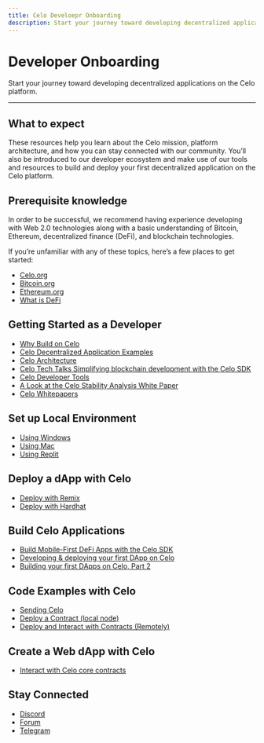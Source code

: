```yaml
---
title: Celo Develoepr Onboarding
description: Start your journey toward developing decentralized applications on the Celo platform.
---
```


# Developer Onboarding

Start your journey toward developing decentralized applications on the Celo platform.

---

## What to expect

These resources help you learn about the Celo mission, platform architecture, and how you can stay connected with our community. You’ll also be introduced to our developer ecosystem and make use of our tools and resources to build and deploy your first decentralized application on the Celo platform.

## Prerequisite knowledge

In order to be successful, we recommend having experience developing with Web 2.0 technologies along with a basic understanding of Bitcoin, Ethereum, decentralized finance (DeFi), and blockchain technologies.

If you’re unfamiliar with any of these topics, here’s a few places to get started:

- [Celo.org](https://celo.org/)
- [Bitcoin.org](https://bitcoin.org/en/)
- [Ethereum.org](https://ethereum.org/en/)
- [What is DeFi](https://www.youtube.com/watch?v=k9HYC0EJU6E)

## Getting Started as a Developer

- [Why Build on Celo](https://medium.com/celoorg/why-build-on-the-celo-blockchain-9ceab3d11b70)
- [Celo Decentralized Application Examples](https://celohub.org/)
- [Celo Architecture](https://docs.celo.org/overview)
- [Celo Tech Talks Simplifying blockchain development with the Celo SDK](https://www.youtube.com/watch?v=Rg33B0E2DTM&list=PLsQbsop73cfGmUdABArPaXagPB2EpBkNc&index=2)
- [Celo Developer Tools](./developer-tools.md)
- [A Look at the Celo Stability Analysis White Paper](https://medium.com/celoorg/a-look-at-the-celo-stability-analysis-white-paper-part-1-23edd5ef8b5)
- [Celo Whitepapers](https://celo.org/papers)

## Set up Local Environment

- [Using Windows](/developer/setup/windows)
- [Using Mac](/developer/setup/mac)
- [Using Replit](/developer/setup/replit)

## Deploy a dApp with Celo

- [Deploy with Remix](/developer/deploy/remix)
- [Deploy with Hardhat](/developer/deploy/hardhat)

## Build Celo Applications

- [Build Mobile-First DeFi Apps with the Celo SDK](https://medium.com/celoorg/build-mobile-first-defi-apps-with-the-celo-sdk-e6f85f2fe18c)
- [Developing & deploying your first DApp on Celo](https://www.youtube.com/watch?v=kO6Wm8pgKXU&list=PLsQbsop73cfGmUdABArPaXagPB2EpBkNc&index=12)
- [Building your first DApps on Celo, Part 2](https://www.youtube.com/watch?v=KjaH8H9ssvk&list=PLsQbsop73cfGmUdABArPaXagPB2EpBkNc&index=13)

## Code Examples with Celo

- [Sending Celo](/developer/walkthrough/hello-celo)
- [Deploy a Contract (local node)](/developer/walkthrough/hello-contracts)
- [Deploy and Interact with Contracts (Remotely)](/developer/walkthrough/hello-contract-remote-node)

## Create a Web dApp with Celo

- [Interact with Celo core contracts](https://github.com/celo-org/celo-monorepo/blob/e49efb31f45cab65db3d2ba58ffa59249197be0b/packages/docs/developer-resources/walkthroughs/web-dapp.md)

## Stay Connected

- [Discord](https://chat.celo.org/)
- [Forum](https://forum.celo.org/)
- [Telegram](https://t.me/celoplatform)
